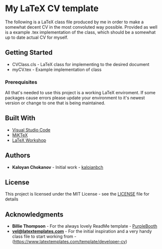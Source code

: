 # My LaTeX CV template

The following is a LaTeX class file produced by me in order to make a somewhat decent CV in the most convoluted way possible.
Provided as well is a example .tex implementation of the class, which should be a somewhat up to date actual CV for myself.

## Getting Started

* CVClass.cls - LaTeX class for implementing to the desired document
* myCV.tex - Example implementation of class

### Prerequisites

All that's needed to use this project is a working LaTeX enviroment. If some packages cause errors please update your environment to it's newest version or change to one that is being maintained.

## Built With

* [Visual Studio Code](https://code.visualstudio.com/)
* [MiKTeX](https://miktex.org/)
* [LaTeX Workshop](https://github.com/James-Yu/LaTeX-Workshop)

## Authors

* **Kaloyan Chokanov** - Initial work - [kaloianbch](https://github.com/kaloianbch)

## License

This project is licensed under the MIT License - see the [LICENSE](LICENSE) file for details

## Acknowledgments

* **Billie Thompson** - For the always lovely ReadMe template - [PurpleBooth](https://github.com/PurpleBooth)
* **vel@latextemplates.com** - For the initial inspiration and a very handy class file to start working from - (https://www.latextemplates.com/template/developer-cv)

